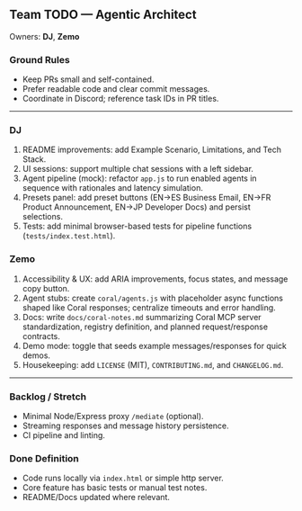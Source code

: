 ## Team TODO — Agentic Architect

Owners: **DJ**, **Zemo**

### Ground Rules
- Keep PRs small and self-contained.
- Prefer readable code and clear commit messages.
- Coordinate in Discord; reference task IDs in PR titles.

---

### DJ
1. README improvements: add Example Scenario, Limitations, and Tech Stack.
2. UI sessions: support multiple chat sessions with a left sidebar.
3. Agent pipeline (mock): refactor `app.js` to run enabled agents in sequence with rationales and latency simulation.
4. Presets panel: add preset buttons (EN→ES Business Email, EN→FR Product Announcement, EN→JP Developer Docs) and persist selections.
5. Tests: add minimal browser-based tests for pipeline functions (`tests/index.test.html`).

### Zemo
1. Accessibility & UX: add ARIA improvements, focus states, and message copy button.
2. Agent stubs: create `coral/agents.js` with placeholder async functions shaped like Coral responses; centralize timeouts and error handling.
3. Docs: write `docs/coral-notes.md` summarizing Coral MCP server standardization, registry definition, and planned request/response contracts.
4. Demo mode: toggle that seeds example messages/responses for quick demos.
5. Housekeeping: add `LICENSE` (MIT), `CONTRIBUTING.md`, and `CHANGELOG.md`.

---

### Backlog / Stretch
- Minimal Node/Express proxy `/mediate` (optional).
- Streaming responses and message history persistence.
- CI pipeline and linting.

### Done Definition
- Code runs locally via `index.html` or simple http server.
- Core feature has basic tests or manual test notes.
- README/Docs updated where relevant.


